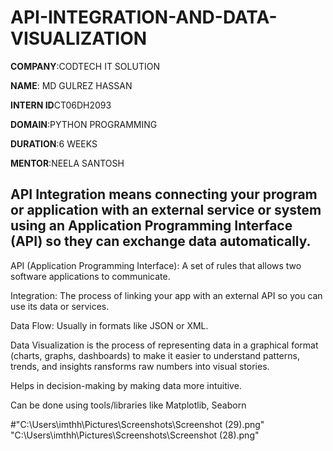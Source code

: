 # API-INTEGRATION-AND-DATA-VISUALIZATION

**COMPANY**:CODTECH IT SOLUTION

**NAME**: MD GULREZ HASSAN

**INTERN ID**CT06DH2093

**DOMAIN**:PYTHON PROGRAMMING

**DURATION**:6 WEEKS

**MENTOR**:NEELA SANTOSH


## API Integration means connecting your program or application with an external service or system using an Application Programming Interface (API) so they can exchange data automatically.
API (Application Programming Interface): A set of rules that allows two software applications to communicate.

Integration: The process of linking your app with an external API so you can use its data or services.

Data Flow: Usually in formats like JSON or XML.

Data Visualization is the process of representing data in a graphical format (charts, graphs, dashboards) to make it easier to understand patterns, trends, and insights
ransforms raw numbers into visual stories.

Helps in decision-making by making data more intuitive.

Can be done using tools/libraries like Matplotlib, Seaborn


#"C:\Users\imthh\Pictures\Screenshots\Screenshot (29).png"
"C:\Users\imthh\Pictures\Screenshots\Screenshot (28).png"
